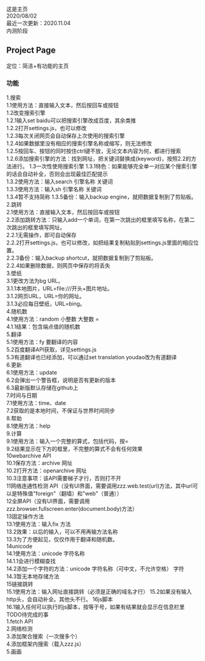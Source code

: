 这是主页  
2020/08/02  
最近一次更新：2020.11.04  
内测阶段  
## Project Page  
定位：简洁+有功能的主页  
  
### 功能 　  
1.搜索  
  1.1使用方法：直接输入文本，然后按回车或按钮  
  1.2改变搜索引擎  
    1.2.1输入set baidu可以把搜索引擎改成百度，其余类推  
    1.2.2打开settings.js，也可以修改  
    1.2.3每次关闭网页会自动保存上次使用的搜索引擎  
    1.2.4如果数据里没有相应的搜索引擎名称或缩写，则无法修改  
    1.2.5按回车、按钮的同时按住ctrl键不放，无论文本内容为何，都进行搜索  
    1.2.6添加搜索引擎的方法：找到网址，把关键词替换成{keyword}，按照2.2的方法进行。
  1.3一次性使用搜索引擎
    1.3.1特色：如果能够完全单一对应某个搜索引擎的话会自动补全，否则会出现最佳匹配提示  
    1.3.2使用方法：输入search 引擎名称 关键词  
    1.3.3使用方法：输入sh 引擎名称 关键词  
    1.3.4暂不支持简称
    1.3.5备份：输入backup engine，就把数据复制到了剪贴板。  
2.跳转  
  2.1使用方法：直接输入文本，然后按回车或按钮  
  2.2添加跳转方法：只输入add一个单词，在第一次跳出的框里填写名称，在第二次跳出的框里填写网址。  
    2.2.1无需操作，即可自动保存  
    2.2.2打开settings.js，也可以修改，如把结果复制粘贴到settings.js里面的相应位置。  
    2.2.3备份：输入backup shortcut，就把数据复制到了剪贴板。    
    2.2.4如果删除数据，则网页中保存的将丢失  
3.壁纸  
  3.1更改方法为bg URL。  
    3.1.1本地图片，URL=file:///开头+图片地址。  
    3.1.2网页URL，URL=你的网址。  
    3.1.3必应每日壁纸，URL=bing。  
4.随机数  
  4.1使用方法：random 小整数 大整数 =  
    4.1.1结果：包含端点值的随机数  
5.翻译  
  5.1使用方法：fy 要翻译的内容  
  5.2百度翻译API获取，详见settings.js  
  5.3有道翻译也已经添加，可以通过set translation youdao改为有道翻译  
6.更新  
  6.1使用方法：update  
  6.2会弹出一个警告框，说明是否有更新的版本  
  6.3最新版默认存储在github上  
7.时间与日期  
  7.1使用方法：time、date  
  7.2获取的是本地时间，不保证与世界时间同步  
8.帮助  
  8.1使用方法：help  
9.计算  
  9.1使用方法：输入一个完整的算式，包括代码，按=  
  9.2结果显示在下方的框里，不完整的算式不会有任何效果  
10webarchive API  
  10.1保存方法：archive 网址  
  10.2打开方法：openarchive 网址  
  10.3注意事项：该API需要梯子才行，否则打不开  
11网络连通性检测 API（没有UI界面，需要调用zzz.web.test(url)方法，其中url可以是特殊值"foreign"（翻墙）和"web"（普通））  
12全屏API（没有UI界面，需要调用zzz.browser.fullscreen.enter(document.body)方法）  
13固定操作方法  
  13.1使用方法：输入fix 方法  
  13.2效果：以后的输入，可以不用再输方法名称  
  13.3为了方便起见，仅仅作用于翻译和随机数。  
14unicode  
  14.1使用方法：unicode 字符名称  
    14.1.1会进行模糊查找  
  14.2添加一个字符的方法：unicode 字符名称（可中文，不允许空格） 字符  
  14.3暂无本地存储方法  
15链接跳转  
  15.1使用方法：输入网址直接跳转（必须是正确的域名才行）
  15.2如果没有输入http头，会自动补全。其他头不行。
16js脚本  
  16.1输入任何可以执行的js脚本，按等于号，如果有结果就会显示在信息栏里  
TODO待完成的事  
1.fetch API  
2.网络检测  
3.添加聚合搜索（一次搜多个）  
4.添加框架内搜索（载入zzz.js）  
5.画画  
